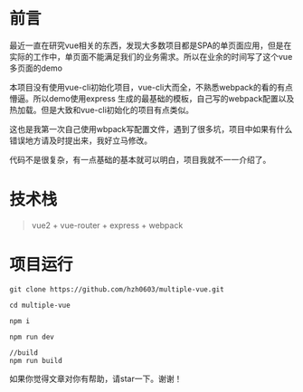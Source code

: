 # 前言 #
最近一直在研究vue相关的东西，发现大多数项目都是SPA的单页面应用，但是在实际的工作中，单页面不能满足我们的业务需求。所以在业余的时间写了这个vue多页面的demo

本项目没有使用vue-cli初始化项目，vue-cli大而全，不熟悉webpack的看的有点懵逼。所以demo使用express 生成的最基础的模板，自己写的webpack配置以及热加载。但是大致和vue-cli初始化的项目有点类似。

这也是我第一次自己使用wbpack写配置文件，遇到了很多坑，项目中如果有什么错误地方请及时提出来，我好立马修改。

代码不是很复杂，有一点基础的基本就可以明白，项目我就不一一介绍了。
# 技术栈 #
> vue2 + vue-router + express + webpack

# 项目运行 #
    git clone https://github.com/hzh0603/multiple-vue.git

	cd multiple-vue

	npm i

	npm run dev

	//build
	npm run build

如果你觉得文章对你有帮助，请star一下。谢谢！